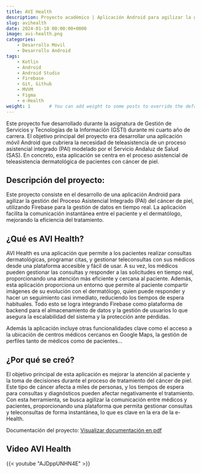 ```yaml
---
title: AVI Health
description: Proyecto académico | Aplicación Android para agilizar la gestión del Proceso Asistencial Integrado (PAI) del cáncer de piel.
slug: avihealth
date: 2024-01-10 00:00:00+0000
image: avi-health.png
categories:
    - Desarrollo Móvil
    - Desarrollo Android
tags:
    - Kotlin
    - Android
    - Android Studio
    - Firebase
    - Git, Github
    - MVVM
    - Figma
    - e-Health
weight: 1       # You can add weight to some posts to override the default sorting (date descending)
---
```


Este proyecto fue desarrollado durante la asignatura de Gestión de Servicios y Tecnologías de la Información (GSTI) durante mi cuarto año de carrera. El objetivo principal del proyecto era desarrollar una aplicación móvil Android que cubriera la necesidad de teleasistencia de un proceso asistencial integrado (PAI) modelado por el Servicio Andaluz de Salud (SAS). En concreto, esta aplicación se centra en el proceso asistencial de teleasistencia dermatológica de pacientes con cáncer de piel.

## Descripción del proyecto:
Este proyecto consiste en el desarrollo de una aplicación Android para agilizar la gestión del Proceso Asistencial Integrado (PAI) del cáncer de piel, utilizando Firebase para la gestión de datos en tiempo real. La aplicación facilita la comunicación instantánea entre el paciente y el dermatólogo, mejorando la eficiencia del tratamiento.

## ¿Qué es AVI Health?
AVI Health es una aplicación que permite a los pacientes realizar consultas dermatológicas, programar citas, y gestionar teleconsultas con sus médicos desde una plataforma accesible y fácil de usar. A su vez, los médicos pueden gestionar las consultas y responder a las solicitudes en tiempo real, proporcionando una atención más eficiente y cercana al paciente. Además, esta aplicación proporciona un entorno que permite al paciente compartir imágenes de su evolución con el dermatólogo, quien puede responder y hacer un seguimiento casi inmediato, reduciendo los tiempos de espera habituales. Todo esto se logra integrando Firebase como plataforma de backend para el almacenamiento de datos y la gestión de usuarios lo que asegura la escalabilidad del sistema y la protección ante pérdidas.

Además la aplicación incluye otras funcionalidades clave como el acceso a la ubicación de centros médicos cercanos en Google Maps, la gestión de perfiles tanto de médicos como de pacientes...

## ¿Por qué se creó?
El objetivo principal de esta aplicación es mejorar la atención al paciente y la toma de decisiones durante el proceso de tratamiento del cáncer de piel. Este tipo de cáncer afecta a miles de personas, y los tiempos de espera para consultas y diagnósticos pueden afectar negativamente el tratamiento. Con esta herramienta, se busca agilizar la comunicación entre médicos y pacientes, proporcionando una plataforma que permita gestionar consultas y teleconsultas de forma instantánea, lo que es clave en la era de la e-Health.


Documentación del proyecto: [Visualizar documentación en pdf](https://drive.google.com/file/d/1n8zqS8DPVCQBiIJugbRNuOr62nXAK_mt/view?usp=sharing)

## Video AVI Health
{{< youtube "AJDppUNHN4E" >}}

